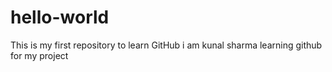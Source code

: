 # hello-world
This is my first repository to learn GitHub
i am kunal sharma learning github for my project 
